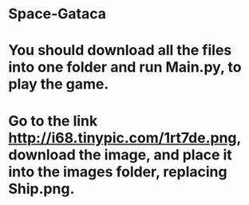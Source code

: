 # Space-Gataca
# You should download all the files into one folder and run Main.py, to play the game.
# Go to the link http://i68.tinypic.com/1rt7de.png, download the image, and place it into the images folder, replacing Ship.png.
